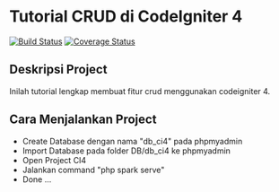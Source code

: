 # Tutorial CRUD di CodeIgniter 4

[![Build Status](https://travis-ci.org/codeigniter4/CodeIgniter4.svg?branch=develop)](https://travis-ci.org/codeigniter4/CodeIgniter4)
[![Coverage Status](https://coveralls.io/repos/github/codeigniter4/CodeIgniter4/badge.svg?branch=develop)](https://coveralls.io/github/codeigniter4/CodeIgniter4?branch=develop)
<br>

## Deskripsi Project

Inilah tutorial lengkap membuat fitur crud menggunakan codeigniter 4. 

## Cara Menjalankan Project

- Create Database dengan nama "db_ci4" pada phpmyadmin
- Import Database pada folder DB/db_ci4 ke phpmyadmin
- Open Project CI4
- Jalankan command "php spark serve"
- Done ... 
